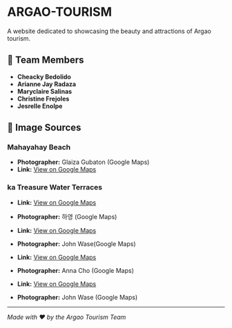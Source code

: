 # ARGAO-TOURISM

A website dedicated to showcasing the beauty and attractions of Argao tourism.

## 👥 Team Members

- **Cheacky Bedolido**
- **Arianne Jay Radaza**
- **Maryclaire Salinas**
- **Christine Frejoles**
- **Jesrelle Enolpe**

## 📸 Image Sources

### Mahayahay Beach

- **Photographer:** Glaiza Gubaton (Google Maps)
- **Link:** [View on Google Maps](https://maps.app.goo.gl/6JBBoXQcWtJ5YCtUA)

### ka Treasure  Water Terraces
- **Link:** [View on Google Maps](https://maps.app.goo.gl/NY8qKMseDdXLFFwr5)
- **Photographer:** 하영 (Google Maps)


- **Link:** [View on Google Maps](https://maps.app.goo.gl/4p18Y9ZWHQ5jcdBa8)
- **Photographer:** John Wase(Google Maps)

- **Link:** [View on Google Maps](https://maps.app.goo.gl/dAPtukXdH19dxSY19)
- **Photographer:** Anna Cho (Google Maps)

- **Link:** [View on Google Maps](https://maps.app.goo.gl/UWCd2xjLduea3hu87)
- **Photographer:** John Wase
(Google Maps)
---

*Made with ❤️ by the Argao Tourism Team*

